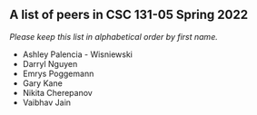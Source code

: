 A list of peers in CSC 131-05 Spring 2022
--------------------------------------------------

*Please keep this list in alphabetical order by first name.*
* Ashley Palencia - Wisniewski 
* Darryl Nguyen
* Emrys Poggemann
* Gary Kane
* Nikita Cherepanov
* Vaibhav Jain

